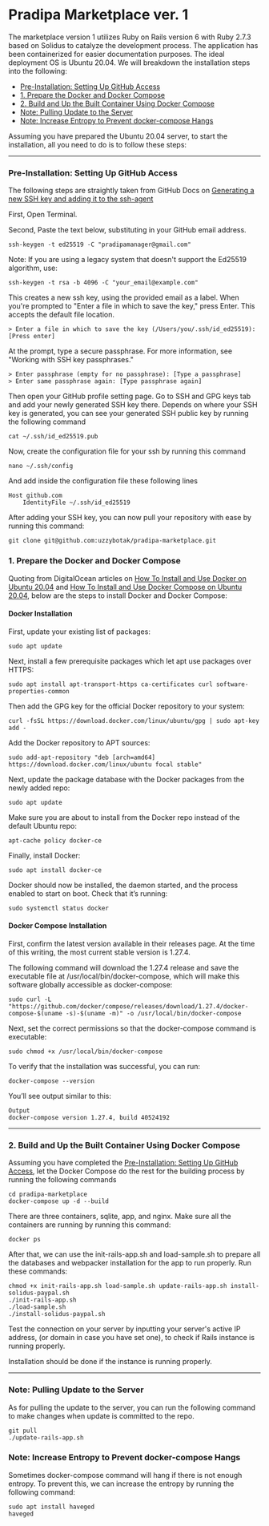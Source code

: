 # Pradipa Marketplace ver. 1

The marketplace version 1 utilizes Ruby on Rails version 6 with Ruby 2.7.3 based on Solidus to catalyze the development process. The application has been containerized for easier documentation purposes. The ideal deployment OS is Ubuntu 20.04. We will breakdown the installation steps into the following:

- [Pre-Installation: Setting Up GitHub Access](#github)
- [1. Prepare the Docker and Docker Compose](#prep)
- [2. Build and Up the Built Container Using Docker Compose](#build)
- [Note: Pulling Update to the Server](#pull-update)
- [Note: Increase Entropy to Prevent docker-compose Hangs](#entropy)

Assuming you have prepared the Ubuntu 20.04 server, to start the installation, all you need to do is to follow these steps:

***

### <a name="github"></a>Pre-Installation: Setting Up GitHub Access
The following steps are straightly taken from GitHub Docs on [Generating a new SSH key and adding it to the ssh-agent](https://docs.github.com/en/github/authenticating-to-github/connecting-to-github-with-ssh/generating-a-new-ssh-key-and-adding-it-to-the-ssh-agent)

First, Open Terminal.

Second, Paste the text below, substituting in your GitHub email address.

    ssh-keygen -t ed25519 -C "pradipamanager@gmail.com"

Note: If you are using a legacy system that doesn't support the Ed25519 algorithm, use:

    ssh-keygen -t rsa -b 4096 -C "your_email@example.com"

This creates a new ssh key, using the provided email as a label.
When you're prompted to "Enter a file in which to save the key," press Enter. This accepts the default file location.

    > Enter a file in which to save the key (/Users/you/.ssh/id_ed25519): [Press enter]

At the prompt, type a secure passphrase. For more information, see "Working with SSH key passphrases."

    > Enter passphrase (empty for no passphrase): [Type a passphrase]
    > Enter same passphrase again: [Type passphrase again]

Then open your GitHub profile setting page. Go to SSH and GPG keys tab and add your newly generated SSH key there. Depends on where your SSH key is generated, you can see your generated SSH public key by running the following command

    cat ~/.ssh/id_ed25519.pub

Now, create the configuration file for your ssh by running this command

    nano ~/.ssh/config

And add inside the configuration file these following lines

    Host github.com
        IdentityFile ~/.ssh/id_ed25519

After adding your SSH key, you can now pull your repository with ease by running this command:

    git clone git@github.com:uzzybotak/pradipa-marketplace.git

### <a name="prep"></a>1. Prepare the Docker and Docker Compose

Quoting from DigitalOcean articles on [How To Install and Use Docker on Ubuntu 20.04](https://www.digitalocean.com/community/tutorials/how-to-install-and-use-docker-on-ubuntu-20-04) and [How To Install and Use Docker Compose on Ubuntu 20.04](https://www.digitalocean.com/community/tutorials/how-to-install-and-use-docker-compose-on-ubuntu-20-04), below are the steps to install Docker and Docker Compose:

#### Docker Installation

First, update your existing list of packages:

    sudo apt update
 
Next, install a few prerequisite packages which let apt use packages over HTTPS:

    sudo apt install apt-transport-https ca-certificates curl software-properties-common
 
Then add the GPG key for the official Docker repository to your system:

    curl -fsSL https://download.docker.com/linux/ubuntu/gpg | sudo apt-key add -
 
Add the Docker repository to APT sources:

    sudo add-apt-repository "deb [arch=amd64] https://download.docker.com/linux/ubuntu focal stable"
 
Next, update the package database with the Docker packages from the newly added repo:

    sudo apt update
 
Make sure you are about to install from the Docker repo instead of the default Ubuntu repo:

    apt-cache policy docker-ce

Finally, install Docker:

    sudo apt install docker-ce
 
Docker should now be installed, the daemon started, and the process enabled to start on boot. Check that it’s running:

    sudo systemctl status docker

#### Docker Compose Installation

First, confirm the latest version available in their releases page. At the time of this writing, the most current stable version is 1.27.4.

The following command will download the 1.27.4 release and save the executable file at /usr/local/bin/docker-compose, which will make this software globally accessible as docker-compose:

    sudo curl -L "https://github.com/docker/compose/releases/download/1.27.4/docker-compose-$(uname -s)-$(uname -m)" -o /usr/local/bin/docker-compose
 
Next, set the correct permissions so that the docker-compose command is executable:

    sudo chmod +x /usr/local/bin/docker-compose
 
To verify that the installation was successful, you can run:

    docker-compose --version
 
You’ll see output similar to this:

    Output
    docker-compose version 1.27.4, build 40524192

***

### <a name="build"></a>2. Build and Up the Built Container Using Docker Compose

Assuming you have completed the [Pre-Installation: Setting Up GitHub Access](#github), let the Docker Compose do the rest for the building process by running the following commands

    cd pradipa-marketplace
    docker-compose up -d --build

There are three containers, sqlite, app, and nginx. Make sure all the containers are running by running this command:

    docker ps

After that, we can use the init-rails-app.sh and load-sample.sh to prepare all the databases and webpacker installation for the app to run properly. Run these commands:

    chmod +x init-rails-app.sh load-sample.sh update-rails-app.sh install-solidus-paypal.sh
    ./init-rails-app.sh
    ./load-sample.sh
    ./install-solidus-paypal.sh

Test the connection on your server by inputting your server's active IP address, (or domain in case you have set one), to check if Rails instance is running properly.

Installation should be done if the instance is running properly. 

***

### <a name="pull-update"></a>Note: Pulling Update to the Server

As for pulling the update to the server, you can run the following command to make changes when update is committed to the repo.

    git pull
    ./update-rails-app.sh

### <a name="pull-update"></a>Note: Increase Entropy to Prevent docker-compose Hangs

Sometimes docker-compose command will hang if there is not enough entropy. To prevent this, we can increase the entropy by running the following command:

    sudo apt install haveged
    haveged

